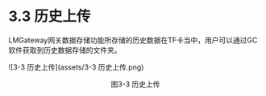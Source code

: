 # 3.3 历史上传

LMGateway网关数据存储功能所存储的历史数据在TF卡当中，用户可以通过GC软件获取到历史数据存储的文件夹。

![3-3 历史上传](assets/3-3 历史上传.png)

<center>图3-3 历史上传</center>


